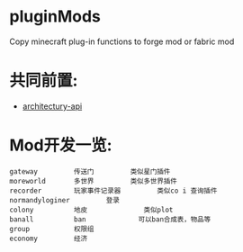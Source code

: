 # pluginMods
Copy minecraft plug-in functions to forge mod or fabric mod

# 共同前置: 
<ul>
    <li>
        <a href="https://www.curseforge.com/minecraft/mc-mods/architectury-api">architectury-api</a>
    </li>
</ul>

# Mod开发一览:

    gateway			传送门			类似星门插件
    moreworld		多世界			类似多世界插件
    recorder		玩家事件记录器	        类似co i 查询插件
    normandyloginer	        登录
    colony			地皮		        类似plot
    banall			ban		        可以ban合成表，物品等
    group			权限组
    economy			经济

